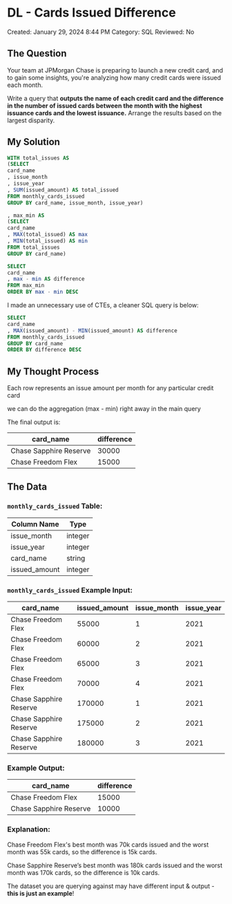 # DL - Cards Issued Difference

Created: January 29, 2024 8:44 PM
Category: SQL
Reviewed: No

## The Question

Your team at JPMorgan Chase is preparing to launch a new credit card, and to gain some 
insights, you're analyzing how many credit cards were issued each month.

Write a query that **outputs the name of each credit card and the difference in the number of issued cards between the month with the highest issuance cards and the lowest issuance.** Arrange the results based on the largest disparity.

## My Solution

```sql
WITH total_issues AS
(SELECT
card_name
, issue_month
, issue_year
, SUM(issued_amount) AS total_issued
FROM monthly_cards_issued
GROUP BY card_name, issue_month, issue_year)

, max_min AS
(SELECT
card_name
, MAX(total_issued) AS max
, MIN(total_issued) AS min
FROM total_issues
GROUP BY card_name)

SELECT
card_name
, max - min AS difference
FROM max_min
ORDER BY max - min DESC
```

I made an unnecessary use of CTEs, a cleaner SQL query is below:

```sql
SELECT
card_name
, MAX(issued_amount) - MIN(issued_amount) AS difference
FROM monthly_cards_issued
GROUP BY card_name
ORDER BY difference DESC
```

## My Thought Process

Each row represents an issue amount per month for any particular credit card

we can do the aggregation (max - min) right away in the main query

The final output is:

| card_name | difference |
| --- | --- |
| Chase Sapphire Reserve | 30000 |
| Chase Freedom Flex | 15000 |

## The Data

### `monthly_cards_issued` Table:

| Column Name | Type |
| --- | --- |
| issue_month | integer |
| issue_year | integer |
| card_name | string |
| issued_amount | integer |

### `monthly_cards_issued` Example Input:

| card_name | issued_amount | issue_month | issue_year |
| --- | --- | --- | --- |
| Chase Freedom Flex | 55000 | 1 | 2021 |
| Chase Freedom Flex | 60000 | 2 | 2021 |
| Chase Freedom Flex | 65000 | 3 | 2021 |
| Chase Freedom Flex | 70000 | 4 | 2021 |
| Chase Sapphire Reserve | 170000 | 1 | 2021 |
| Chase Sapphire Reserve | 175000 | 2 | 2021 |
| Chase Sapphire Reserve | 180000 | 3 | 2021 |

### Example Output:

| card_name | difference |
| --- | --- |
| Chase Freedom Flex | 15000 |
| Chase Sapphire Reserve | 10000 |

### Explanation:

Chase Freedom Flex's best month was 70k cards issued and the worst month was 55k cards, so the difference is 15k cards.

Chase Sapphire Reserve’s best month was 180k cards issued and the worst month was 170k cards, so the difference is 10k cards.

The dataset you are querying against may have different input & output - **this is just an example**!
